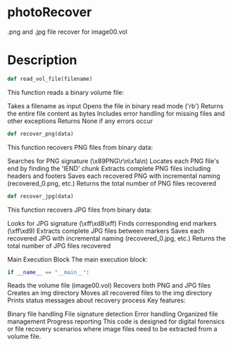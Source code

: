 # photoRecover
.png and .jpg file recover for image00.vol

# Description

```python
def read_vol_file(filename)
```

This function reads a binary volume file:

Takes a filename as input
Opens the file in binary read mode ('rb')
Returns the entire file content as bytes
Includes error handling for missing files and other exceptions
Returns None if any errors occur
```python
def recover_png(data)
```
This function recovers PNG files from binary data:

Searches for PNG signature (\x89PNG\r\n\x1a\n)
Locates each PNG file's end by finding the 'IEND' chunk
Extracts complete PNG files including headers and footers
Saves each recovered PNG with incremental naming (recovered_0.png, etc.)
Returns the total number of PNG files recovered
```python
def recover_jpg(data)
```
This function recovers JPG files from binary data:

Looks for JPG signature (\xff\xd8\xff)
Finds corresponding end markers (\xff\xd9)
Extracts complete JPG files between markers
Saves each recovered JPG with incremental naming (recovered_0.jpg, etc.)
Returns the total number of JPG files recovered

Main Execution Block
The main execution block:
```python
if __name__ == "__main__":
```
Reads the volume file (image00.vol)
Recovers both PNG and JPG files
Creates an img directory
Moves all recovered files to the img directory
Prints status messages about recovery process
Key features:

Binary file handling
File signature detection
Error handling
Organized file management
Progress reporting
This code is designed for digital forensics or file recovery scenarios where image files need to be extracted from a volume file.
